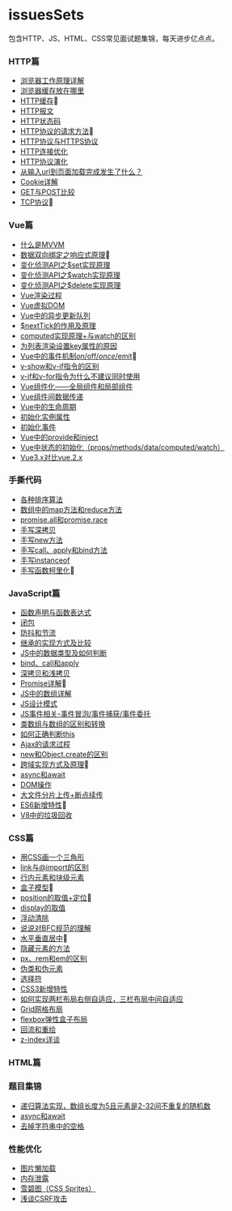 # issuesSets
包含HTTP、JS、HTML、CSS常见面试题集锦，每天进步亿点点。

### HTTP篇
- [浏览器工作原理详解](https://github.com/Easay/issuesSets/issues/65)
- [浏览器缓存放在哪里](https://github.com/Easay/issuesSets/issues/66)
- [HTTP缓存](https://github.com/Easay/issuesSets/issues/1)🍬
- [HTTP报文](https://github.com/Easay/issuesSets/issues/64)
- [HTTP状态码](https://github.com/Easay/issuesSets/issues/62)
- [HTTP协议的请求方法](https://github.com/Easay/issuesSets/issues/61)🍬
- [HTTP协议与HTTPS协议](https://github.com/Easay/issuesSets/issues/63)
- [HTTP连接优化](https://github.com/Easay/issuesSets/issues/67)
- [HTTP协议演化](https://github.com/Easay/issuesSets/issues/68)
- [从输入url到页面加载完成发生了什么？](https://github.com/Easay/issuesSets/issues/59)
- [Cookie详解](https://github.com/Easay/issuesSets/issues/69)
- [GET与POST比较](https://github.com/Easay/issuesSets/issues/70)
- [TCP协议](https://github.com/Easay/issuesSets/issues/60)🍬

### Vue篇
- [什么是MVVM](https://github.com/Easay/issuesSets/issues/55)
- [数据双向绑定之响应式原理](https://github.com/Easay/issuesSets/issues/41)🍬
- [变化侦测API之$set实现原理](https://github.com/Easay/issuesSets/issues/45)
- [变化侦测API之$watch实现原理](https://github.com/Easay/issuesSets/issues/43)
- [变化侦测API之$delete实现原理](https://github.com/Easay/issuesSets/issues/47)
- [Vue渲染过程](https://github.com/Easay/issuesSets/issues/49)
- [Vue虚拟DOM](https://github.com/Easay/issuesSets/issues/48)
- [Vue中的异步更新队列](https://github.com/Easay/issuesSets/issues/53)
- [$nextTick的作用及原理](https://github.com/Easay/issuesSets/issues/52)
- [computed实现原理+与watch的区别](https://github.com/Easay/issuesSets/issues/50)
- [为列表渲染设置key属性的原因](https://github.com/Easay/issuesSets/issues/51)
- [Vue中的事件机制$on/$off/$once/$emit](https://github.com/Easay/issuesSets/issues/54)🍬
- [v-show和v-if指令的区别](https://github.com/Easay/issuesSets/issues/56)
- [v-if和v-for指令为什么不建议同时使用](https://github.com/Easay/issuesSets/issues/57)
- [Vue组件化——全局组件和局部组件](https://github.com/Easay/issuesSets/issues/86)
- [Vue组件间数据传递](https://github.com/Easay/issuesSets/issues/58)
- [Vue中的生命周期](https://github.com/Easay/issuesSets/issues/83)
- [初始化实例属性](https://github.com/Easay/issuesSets/issues/84)
- [初始化事件](https://github.com/Easay/issuesSets/issues/85)
- [Vue中的provide和inject](https://github.com/Easay/issuesSets/issues/81)
- [Vue中状态的初始化（props/methods/data/computed/watch）](https://github.com/Easay/issuesSets/issues/82)
- [Vue3.x对比vue.2.x](https://github.com/Easay/issuesSets/issues/94)


### 手撕代码
- [各种排序算法](https://github.com/Easay/issuesSets/issues/44)
- [数组中的map方法和reduce方法](https://github.com/Easay/issuesSets/issues/40)
- [promise.all和promise.race](https://github.com/Easay/issuesSets/issues/36)
- [手写深拷贝](https://github.com/Easay/issuesSets/issues/32)
- [手写new方法](https://github.com/Easay/issuesSets/issues/30)
- [手写call、apply和bind方法](https://github.com/Easay/issuesSets/issues/29)
- [手写instanceof](https://github.com/Easay/issuesSets/issues/27)
- [手写函数柯里化](https://github.com/Easay/issuesSets/issues/78)🍬

### JavaScript篇
- [函数声明与函数表达式](https://github.com/Easay/issuesSets/issues/2)
- [闭包](https://github.com/Easay/issuesSets/issues/4)
- [防抖和节流](https://github.com/Easay/issuesSets/issues/23)
- [继承的实现方式及比较](https://github.com/Easay/issuesSets/issues/24)
- [JS中的数据类型及如何判断](https://github.com/Easay/issuesSets/issues/26)
- [bind、call和apply](https://github.com/Easay/issuesSets/issues/28)
- [深拷贝和浅拷贝](https://github.com/Easay/issuesSets/issues/31)
- [Promise详解](https://github.com/Easay/issuesSets/issues/33)🍬
- [JS中的数组详解](https://github.com/Easay/issuesSets/issues/39)
- [JS设计模式](https://github.com/Easay/issuesSets/issues/71)
- [JS事件相关-事件冒泡/事件捕获/事件委托](https://github.com/Easay/issuesSets/issues/72)
- [类数组与数组的区别和转换](https://github.com/Easay/issuesSets/issues/73)
- [如何正确判断this](https://github.com/Easay/issuesSets/issues/74)
- [Ajax的请求过程](https://github.com/Easay/issuesSets/issues/75)
- [new和Object.create的区别](https://github.com/Easay/issuesSets/issues/76)
- [跨域实现方式及原理](https://github.com/Easay/issuesSets/issues/77)🍬
- [async和await](https://github.com/Easay/issuesSets/issues/79)
- [DOM操作](https://github.com/Easay/issuesSets/issues/80)
- [大文件分片上传+断点续传](https://github.com/Easay/issuesSets/issues/87)
- [ES6新增特性](https://github.com/Easay/issuesSets/issues/90)🍬
- [V8中的垃圾回收](https://github.com/Easay/issuesSets/issues/91)

### CSS篇
- [用CSS画一个三角形](https://github.com/Easay/issuesSets/issues/7)
- [link与@import的区别](https://github.com/Easay/issuesSets/issues/8)
- [行内元素和块级元素](https://github.com/Easay/issuesSets/issues/9)
- [盒子模型](https://github.com/Easay/issuesSets/issues/10)🍬
- [position的取值+定位](https://github.com/Easay/issuesSets/issues/11)🍬
- [display的取值](https://github.com/Easay/issuesSets/issues/15)
- [浮动清除](https://github.com/Easay/issuesSets/issues/12)
- [说说对BFC规范的理解](https://github.com/Easay/issuesSets/issues/13)
- [水平垂直居中](https://github.com/Easay/issuesSets/issues/14)🍬
- [隐藏元素的方法](https://github.com/Easay/issuesSets/issues/16)
- [px、rem和em的区别](https://github.com/Easay/issuesSets/issues/19)
- [伪类和伪元素](https://github.com/Easay/issuesSets/issues/20)
- [选择符](https://github.com/Easay/issuesSets/issues/21)
- [CSS3新增特性](https://github.com/Easay/issuesSets/issues/22)
- [如何实现两栏布局右侧自适应，三栏布局中间自适应](https://github.com/Easay/issuesSets/issues/25)
- [Grid网格布局](https://github.com/Easay/issuesSets/issues/34)
- [flexbox弹性盒子布局](https://github.com/Easay/issuesSets/issues/35)
- [回流和重绘](https://github.com/Easay/issuesSets/issues/38)
- [z-index详谈](https://github.com/Easay/issuesSets/issues/93)
### HTML篇
### 题目集锦
- [递归算法实现，数组长度为5且元素是2-32间不重复的随机数](https://github.com/Easay/issuesSets/issues/5)
- [async和await](https://github.com/Easay/issuesSets/issues/3)
- [去掉字符串中的空格](https://github.com/Easay/issuesSets/issues/6)

### 性能优化
- [图片懒加载](https://github.com/Easay/issuesSets/issues/88)
- [内存泄露](https://github.com/Easay/issuesSets/issues/37)
- [雪碧图（CSS Sprites）](https://github.com/Easay/issuesSets/issues/89)
- [浅谈CSRF攻击](https://github.com/Easay/issuesSets/issues/92)
